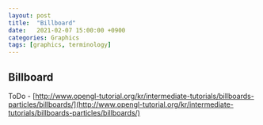 ```yaml
---
layout: post
title:  "Billboard"
date:   2021-02-07 15:00:00 +0900
categories: Graphics
tags: [graphics, terminology]
---
```

## Billboard

ToDo - 
[http://www.opengl-tutorial.org/kr/intermediate-tutorials/billboards-particles/billboards/](http://www.opengl-tutorial.org/kr/intermediate-tutorials/billboards-particles/billboards/)

